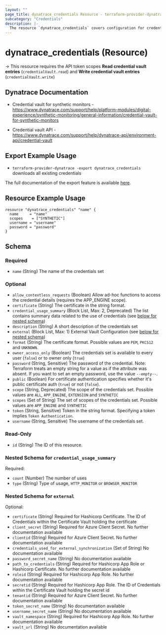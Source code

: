 ```yaml
---
layout: ""
page_title: dynatrace_credentials Resource - terraform-provider-dynatrace"
subcategory: "Credentials"
description: |-
  The resource `dynatrace_credentials` covers configuration for credentials
---
```


# dynatrace_credentials (Resource)

-> This resource requires the API token scopes **Read credential vault entries** (`credentialVault.read`) and **Write credential vault entries** (`credentialVault.write`)

## Dynatrace Documentation

- Credential vault for synthetic monitors - https://www.dynatrace.com/support/help/platform-modules/digital-experience/synthetic-monitoring/general-information/credential-vault-for-synthetic-monitors

- Credential vault API - https://www.dynatrace.com/support/help/dynatrace-api/environment-api/credential-vault

## Export Example Usage

- `terraform-provider-dynatrace -export dynatrace_credentials` downloads all existing credentials

The full documentation of the export feature is available [here](https://dt-url.net/h203qmc).

## Resource Example Usage

```
resource "dynatrace_credentials" "name" {
  name     = "name"
  scopes    = ["SYNTHETIC"]
  username = "username"
  password = "password"
}
```

<!-- schema generated by tfplugindocs -->
## Schema

### Required

- `name` (String) The name of the credentials set

### Optional

- `allow_contextless_requests` (Boolean) Allow ad-hoc functions to access the credential details (requires the APP_ENGINE scope).
- `certificate` (String) The certificate in the string format.
- `credential_usage_summary` (Block List, Max: 2, Deprecated) The list contains summary data related to the use of credentials (see [below for nested schema](#nestedblock--credential_usage_summary))
- `description` (String) A short description of the credentials set
- `external` (Block List, Max: 1) External Vault Configuration (see [below for nested schema](#nestedblock--external))
- `format` (String) The certificate format. Possible values are `PEM`, `PKCS12` and `UNKNOWN`.
- `owner_access_only` (Boolean) The credentials set is available to every user (`false`) or to owner only (`true`)
- `password` (String, Sensitive) The password of the credential. Note: Terraform treats an empty string for a value as if the attribute was absent. If you want to set an empty password, use the value `--empty--`.
- `public` (Boolean) For certificate authentication specifies whether it's public certificate auth (`true`) or not (`false`).
- `scope` (String, Deprecated) The scope of the credentials set. Possible values are `ALL`, `APP_ENGINE`, `EXTENSION` and `SYNTHETIC`
- `scopes` (Set of String) The set of scopes of the credentials set. Possible values are `APP_ENGINE` and `SYNTHETIC`
- `token` (String, Sensitive) Token in the string format. Specifying a token implies `Token Authentication`.
- `username` (String, Sensitive) The username of the credentials set.

### Read-Only

- `id` (String) The ID of this resource.

<a id="nestedblock--credential_usage_summary"></a>
### Nested Schema for `credential_usage_summary`

Required:

- `count` (Number) The number of uses
- `type` (String) Type of usage, `HTTP_MONITOR` or `BROWSER_MONITOR`


<a id="nestedblock--external"></a>
### Nested Schema for `external`

Optional:

- `certificate` (String) Required for Hashicorp Certificate. The ID of Credentials within the Certificate Vault holding the certificate
- `client_secret` (String) Required for Azure Client Secret. No further documentation available
- `clientid` (String) Required for Azure Client Secret. No further documentation available
- `credentials_used_for_external_synchronization` (Set of String) No documentation available
- `password_secret_name` (String) No documentation available
- `path_to_credentials` (String) Required for Hashicorp App Role or Hashicorp Certificate. No further documentation available
- `roleid` (String) Required for Hashicorp App Role. No further documentation available
- `secretid` (String) Required for Hashicorp App Role. The ID of Credentials within the Certificate Vault holding the secret id
- `tenantid` (String) Required for Azure Client Secret. No further documentation available
- `token_secret_name` (String) No documentation available
- `username_secret_name` (String) No documentation available
- `vault_namespace` (String) Required for Hashicorp App Role. No further documentation available
- `vault_url` (String) No documentation available
 